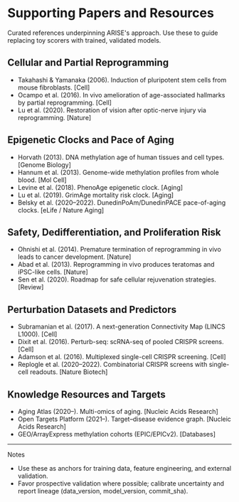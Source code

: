 # Supporting Papers and Resources

Curated references underpinning ARISE's approach. Use these to guide replacing toy scorers with trained, validated models.

## Cellular and Partial Reprogramming
- Takahashi & Yamanaka (2006). Induction of pluripotent stem cells from mouse fibroblasts. [Cell]
- Ocampo et al. (2016). In vivo amelioration of age-associated hallmarks by partial reprogramming. [Cell]
- Lu et al. (2020). Restoration of vision after optic-nerve injury via reprogramming. [Nature]

## Epigenetic Clocks and Pace of Aging
- Horvath (2013). DNA methylation age of human tissues and cell types. [Genome Biology]
- Hannum et al. (2013). Genome-wide methylation profiles from whole blood. [Mol Cell]
- Levine et al. (2018). PhenoAge epigenetic clock. [Aging]
- Lu et al. (2019). GrimAge mortality risk clock. [Aging]
- Belsky et al. (2020–2022). DunedinPoAm/DunedinPACE pace-of-aging clocks. [eLife / Nature Aging]

## Safety, Dedifferentiation, and Proliferation Risk
- Ohnishi et al. (2014). Premature termination of reprogramming in vivo leads to cancer development. [Nature]
- Abad et al. (2013). Reprogramming in vivo produces teratomas and iPSC-like cells. [Nature]
- Sen et al. (2020). Roadmap for safe cellular rejuvenation strategies. [Review]

## Perturbation Datasets and Predictors
- Subramanian et al. (2017). A next-generation Connectivity Map (LINCS L1000). [Cell]
- Dixit et al. (2016). Perturb-seq: scRNA-seq of pooled CRISPR screens. [Cell]
- Adamson et al. (2016). Multiplexed single-cell CRISPR screening. [Cell]
- Replogle et al. (2020–2022). Combinatorial CRISPR screens with single-cell readouts. [Nature Biotech]

## Knowledge Resources and Targets
- Aging Atlas (2020–). Multi-omics of aging. [Nucleic Acids Research]
- Open Targets Platform (2021–). Target–disease evidence graph. [Nucleic Acids Research]
- GEO/ArrayExpress methylation cohorts (EPIC/EPICv2). [Databases]

---

Notes
- Use these as anchors for training data, feature engineering, and external validation.
- Favor prospective validation where possible; calibrate uncertainty and report lineage (data_version, model_version, commit_sha).
